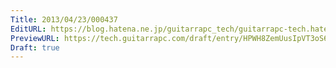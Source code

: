 ```yaml
---
Title: 2013/04/23/000437
EditURL: https://blog.hatena.ne.jp/guitarrapc_tech/guitarrapc-tech.hatenablog.com/atom/entry/6802418398340691196
PreviewURL: https://tech.guitarrapc.com/draft/entry/HPWH8ZemUusIpVT3oS6eie8jeVc
Draft: true
---
```


